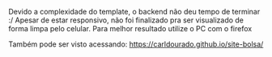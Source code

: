 Devido a complexidade do template, o backend não deu tempo de terminar :/
Apesar de estar responsivo, não foi finalizado pra ser visualizado de forma limpa pelo celular.
Para melhor resultado utilize o PC com o firefox

Também pode ser visto acessando:
https://carldourado.github.io/site-bolsa/
